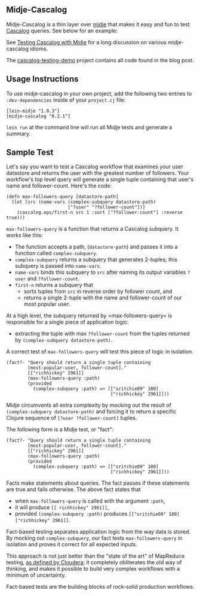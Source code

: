 ## Midje-Cascalog

Midje-Cascalog is a thin layer over [midje](https://github.com/marick/Midje) that makes it easy and fun to test [Cascalog](https://github.com/nathanmarz/cascalog) queries. See below for an example:

See [Testing Cascalog with Midje](http://sritchie.github.com/2011/09/30/testing-cascalog-with-midje.html) for a long discussion on various midje-cascalog idioms.

The [cascalog-testing-demo](https://github.com/sritchie/cascalog-testing-demo) project contains all code found in the blog post.

## Usage Instructions

To use midje-cascalog in your own project, add the following two entries to `:dev-dependencies` inside  of your `project.cj` file:

    [lein-midje "1.0.3"]
    [midje-cascalog "0.2.1"]

`lein run` at the command line will run all Midje tests and generate a summary.

## Sample Test

Let's say you want to test a Cascalog workflow that examines your user datastore and returns the user with the greatest number of followers. Your workflow's top level query will generate a single tuple containing that user's name and follower-count. Here's the code:

    (defn max-followers-query [datastore-path]
      (let [src (name-vars (complex-subquery datastore-path)
                           ["?user" "?follower-count"])]
        (cascalog.ops/first-n src 1 :sort ["?follower-count"] :reverse true)))

`max-followers-query` is a function that returns a Cascalog subquery. It works like this: 

* The function accepts a path, (`datastore-path`) and passes it into a function called `complex-subquery`.
* `complex-subquery` returns a subquery that generates 2-tuples; this subquery is passed into `name-vars`.
 * `name-vars` binds this subquery to `src` after naming its output variables `?user` and `?follower-count`.
* `first-n` returns a subquery that
  * sorts tuples from `src` in reverse order by follower count, and
  * returns a single 2-tuple with the name and follower-count of our most popular user.

At a high level, the subquery returned by =max-followers-query= is responsible for a single piece of application logic:

* extracting the tuple with max `?follower-count` from the tuples returned by `(complex-subquery datastore-path)`.

A correct test of `max-followers-query` will test this piece of logic in isolation.

    (fact?- "Query should return a single tuple containing
            [most-popular-user, follower-count]."
            [["richhickey" 2961]]
            (max-followers-query :path)
            (provided
              (complex-subquery :path) => [["sritchie09" 180]
                                           ["richhickey" 2961]]))

Midje circumvents all extra complexity by mocking out the result of `(complex-subquery datastore-path)` and forcing it to return a specific Clojure sequence of `[?user ?follower-count]` tuples.

The following form is a Midje test, or "fact":


    (fact?- "Query should return a single tuple containing
            [most-popular-user, follower-count]."
            [["richhickey" 2961]]
            (max-followers-query :path)
            (provided
              (complex-subquery :path) => [["sritchie09" 180]
                                           ["richhickey" 2961]]))

Facts make statements about queries. The fact passes if these statements are true and fails otherwise. The above fact states that

* when `max-followers-query` is called with the argument `:path`,
* it will produce `[[ richhickey" 2961]]`,
* provided `(complex-subquery :path)` produces `[["sritchie09" 180] ["richhickey" 2961]]`.

Fact-based testing separates application logic from the way data is stored. By mocking out `complex-subquery`, our fact tests `max-followers-query` in isolation and proves it correct for all expected inputs.

This approach is not just better than the "state of the art" of MapReduce testing, [as defined by Cloudera](http://www.cloudera.com/blog/2009/07/debugging-mapreduce-programs-with-mrunit/); it completely obliterates the old way of thinking, and makes it possible to build very complex workflows with a minimum of uncertainty.

Fact-based tests are the building blocks of rock-solid production workflows.
